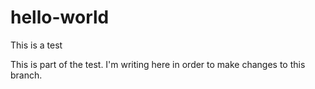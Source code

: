 # hello-world
This is a test

This is part of the test. I'm writing here in order to make changes to this branch.
